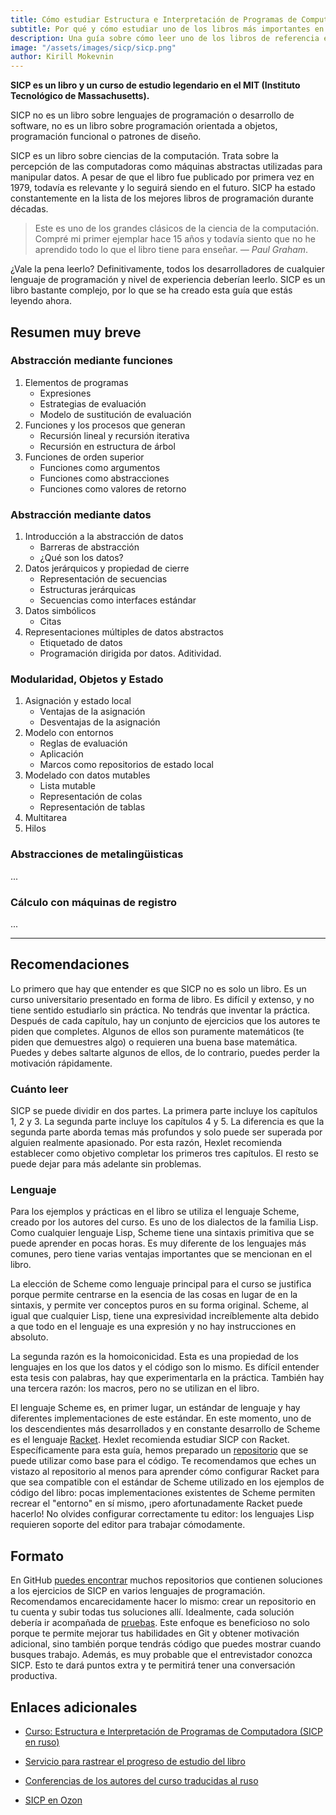 ```yaml
---
title: Cómo estudiar Estructura e Interpretación de Programas de Computadora (SICP)
subtitle: Por qué y cómo estudiar uno de los libros más importantes en informática
description: Una guía sobre cómo leer uno de los libros de referencia en ciencias de la computación para cualquier desarrollador: SICP
image: "/assets/images/sicp/sicp.png"
author: Kirill Mokevnin
---
```


**SICP es un libro y un curso de estudio legendario en el MIT (Instituto Tecnológico de Massachusetts).**

SICP no es un libro sobre lenguajes de programación o desarrollo de software, no es un libro sobre programación orientada a objetos, programación funcional o patrones de diseño.

SICP es un libro sobre ciencias de la computación. Trata sobre la percepción de las computadoras como máquinas abstractas utilizadas para manipular datos. A pesar de que el libro fue publicado por primera vez en 1979, todavía es relevante y lo seguirá siendo en el futuro. SICP ha estado constantemente en la lista de los mejores libros de programación durante décadas.

<Banner name="course-racket" />

> Este es uno de los grandes clásicos de la ciencia de la computación. Compré mi primer ejemplar hace 15 años y todavía siento que no he aprendido todo lo que el libro tiene para enseñar. *— Paul Graham*.

¿Vale la pena leerlo? Definitivamente, todos los desarrolladores de cualquier lenguaje de programación y nivel de experiencia deberían leerlo. SICP es un libro bastante complejo, por lo que se ha creado esta guía que estás leyendo ahora.

## Resumen muy breve

### Abstracción mediante funciones

1. Elementos de programas
    * Expresiones
    * Estrategias de evaluación
    * Modelo de sustitución de evaluación
1. Funciones y los procesos que generan
    * Recursión lineal y recursión iterativa
    * Recursión en estructura de árbol
1. Funciones de orden superior
    * Funciones como argumentos
    * Funciones como abstracciones
    * Funciones como valores de retorno

### Abstracción mediante datos

1. Introducción a la abstracción de datos
    * Barreras de abstracción
    * ¿Qué son los datos?
1. Datos jerárquicos y propiedad de cierre
    * Representación de secuencias
    * Estructuras jerárquicas
    * Secuencias como interfaces estándar
1. Datos simbólicos
    * Citas
1. Representaciones múltiples de datos abstractos
    * Etiquetado de datos
    * Programación dirigida por datos. Aditividad.

### Modularidad, Objetos y Estado

1. Asignación y estado local
    * Ventajas de la asignación
    * Desventajas de la asignación
1. Modelo con entornos
    * Reglas de evaluación
    * Aplicación
    * Marcos como repositorios de estado local
1. Modelado con datos mutables
    * Lista mutable
    * Representación de colas
    * Representación de tablas
1. Multitarea
1. Hilos

### Abstracciones de metalingüisticas

...

### Cálculo con máquinas de registro

...

---

## Recomendaciones

Lo primero que hay que entender es que SICP no es solo un libro. Es un curso universitario presentado en forma de libro. Es difícil y extenso, y no tiene sentido estudiarlo sin práctica. No tendrás que inventar la práctica. Después de cada capítulo, hay un conjunto de ejercicios que los autores te piden que completes. Algunos de ellos son puramente matemáticos (te piden que demuestres algo) o requieren una buena base matemática. Puedes y debes saltarte algunos de ellos, de lo contrario, puedes perder la motivación rápidamente.

### Cuánto leer

SICP se puede dividir en dos partes. La primera parte incluye los capítulos 1, 2 y 3. La segunda parte incluye los capítulos 4 y 5. La diferencia es que la segunda parte aborda temas más profundos y solo puede ser superada por alguien realmente apasionado. Por esta razón, Hexlet recomienda establecer como objetivo completar los primeros tres capítulos. El resto se puede dejar para más adelante sin problemas.

### Lenguaje

Para los ejemplos y prácticas en el libro se utiliza el lenguaje Scheme, creado por los autores del curso. Es uno de los dialectos de la familia Lisp. Como cualquier lenguaje Lisp, Scheme tiene una sintaxis primitiva que se puede aprender en pocas horas. Es muy diferente de los lenguajes más comunes, pero tiene varias ventajas importantes que se mencionan en el libro.

La elección de Scheme como lenguaje principal para el curso se justifica porque permite centrarse en la esencia de las cosas en lugar de en la sintaxis, y permite ver conceptos puros en su forma original. Scheme, al igual que cualquier Lisp, tiene una expresividad increíblemente alta debido a que todo en el lenguaje es una expresión y no hay instrucciones en absoluto.

La segunda razón es la homoiconicidad. Esta es una propiedad de los lenguajes en los que los datos y el código son lo mismo. Es difícil entender esta tesis con palabras, hay que experimentarla en la práctica. También hay una tercera razón: los macros, pero no se utilizan en el libro.

El lenguaje Scheme es, en primer lugar, un estándar de lenguaje y hay diferentes implementaciones de este estándar. En este momento, uno de los descendientes más desarrollados y en constante desarrollo de Scheme es el lenguaje [Racket](https://racket-lang.org/). Hexlet recomienda estudiar SICP con Racket. Específicamente para esta guía, hemos preparado un [repositorio](https://github.com/hexlet-boilerplates/sicp-racket) que se puede utilizar como base para el código. Te recomendamos que eches un vistazo al repositorio al menos para aprender cómo configurar Racket para que sea compatible con el estándar de Scheme utilizado en los ejemplos de código del libro: pocas implementaciones existentes de Scheme permiten recrear el "entorno" en sí mismo, ¡pero afortunadamente Racket puede hacerlo! No olvides configurar correctamente tu editor: los lenguajes Lisp requieren soporte del editor para trabajar cómodamente.

## Formato

En GitHub [puedes encontrar](https://github.com/search?q=sicp) muchos repositorios que contienen soluciones a los ejercicios de SICP en varios lenguajes de programación. Recomendamos encarecidamente hacer lo mismo: crear un repositorio en tu cuenta y subir todas tus soluciones allí. Idealmente, cada solución debería ir acompañada de [pruebas](https://docs.racket-lang.org/rackunit/). Este enfoque es beneficioso no solo porque te permite mejorar tus habilidades en Git y obtener motivación adicional, sino también porque tendrás código que puedes mostrar cuando busques trabajo. Además, es muy probable que el entrevistador conozca SICP. Esto te dará puntos extra y te permitirá tener una conversación productiva.

## Enlaces adicionales

* [Curso: Estructura e Interpretación de Programas de Computadora (SICP en ruso)](https://www.youtube.com/watch?v=bFMbqKRjU84&list=PLo6puixMwuSO8eB2uBH5lZy5kjNtdhTfT)

* [Servicio para rastrear el progreso de estudio del libro](https://sicp.hexlet.io/)

* [Conferencias de los autores del curso traducidas al ruso](https://www.youtube.com/playlist?list=PLc6AqfeLgwzPPK1H3XV1Wfb_CGvT6sXkC)

* [SICP en Ozon](https://www.ozon.ru/product/struktura-i-interpretatsiya-kompyuternyh-programm-5322055/?partner=hexlet&sh=CjnOUmRR)
